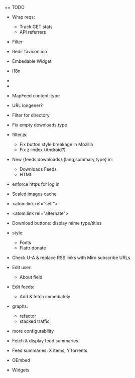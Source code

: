 == TODO

* Wrap reqs:
  * Track GET stats
  * API referrers
* Filter

* Redir favicon.ico
* Embedable Widget

* i18n
* 
* <a rel="me|enclosure|bookmark">
* MapFeed content-type
* URL longener?
* Filter for directory
* Fix empty downloads.type
* filter.js:
  * Fix button style breakage in Mozilla
  * Fix z-index (Android?)
* New {feeds,downloads}.{lang,summary,type} in:
  * Downloads Feeds
  * HTML

* enforce https for log in
* Scaled images cache

* <atom:link rel="self">
* <atom:link rel="alternate">
* Download buttons: display mime type/titles

* style:
  * Fonts
  * Flattr donate

* Check U-A & replace RSS links with Miro subscribe URLs

* Edit user:
  * About field
* Edit feeds:
  * Add & fetch immediately



* graphs:
  * refactor
  * stacked traffic

* more configurability

* Fetch & display feed summaries

* Feed summaries: X items, Y torrents

* OEmbed
* Widgets

